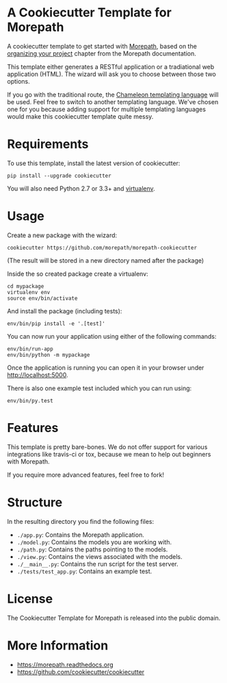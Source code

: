 # A Cookiecutter Template for Morepath

A cookiecutter template to get started with [Morepath](https://morepath.readthedocs.org),
based on the [organizing your project](http://morepath.readthedocs.org/en/latest/organizing_your_project.html)
chapter from the Morepath documentation.

This template either generates a RESTful application or a tradiational web
application (HTML). The wizard will ask you to choose between those two
options.

If you go with the traditional route, the [Chameleon templating language](https://chameleon.readthedocs.org/en/latest/)
will be used. Feel free to switch to another templating language. We've chosen
one for you because adding support for multiple templating languages would make
this cookiecutter template quite messy.

# Requirements

To use this template, install the latest version of cookiecutter:

    pip install --upgrade cookiecutter

You will also need Python 2.7 or 3.3+ and [virtualenv](http://docs.python-guide.org/en/latest/dev/virtualenvs/).

# Usage

Create a new package with the wizard:

    cookiecutter https://github.com/morepath/morepath-cookiecutter

(The result will be stored in a new directory named after the package)

Inside the so created package create a virtualenv:

    cd mypackage
    virtualenv env
    source env/bin/activate

And install the package (including tests):

    env/bin/pip install -e '.[test]'

You can now run your application using either of the following commands:

    env/bin/run-app
    env/bin/python -m mypackage

Once the application is running you can open it in your browser under
[http://localhost:5000](http://localhost:5000).

There is also one example test included which you can run using:

    env/bin/py.test

# Features

This template is pretty bare-bones. We do not offer support for various
integrations like travis-ci or tox, because we mean to help out beginners
with Morepath.

If you require more advanced features, feel free to fork!

# Structure

In the resulting directory you find the following files:

* `./app.py`: Contains the Morepath application.
* `./model.py`: Contains the models you are working with.
* `./path.py`: Contains the paths pointing to the models.
* `./view.py`: Contains the views associated with the models.
* `./__main__.py`: Contains the run script for the test server.
* `./tests/test_app.py`: Contains an example test.

# License

The Cookiecutter Template for Morepath is released into the public domain.

# More Information

* https://morepath.readthedocs.org
* https://github.com/cookiecutter/cookiecutter
